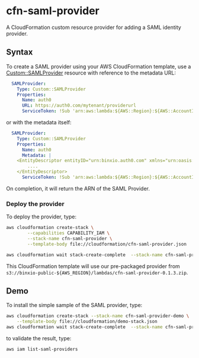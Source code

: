 # cfn-saml-provider
A CloudFormation custom resource provider for adding a SAML identity provider.  

## Syntax
To create a SAML provider using your AWS CloudFormation template, use a [Custom::SAMLProvider](docs/saml-provider.md) resource with reference
to the metadata URL:

```yaml
  SAMLProvider:
    Type: Custom::SAMLProvider
    Properties:
      Name: auth0
      URL: https://auth0.com/mytenant/providerurl
      ServiceToken: !Sub 'arn:aws:lambda:${AWS::Region}:${AWS::AccountId}:function:cfn-saml-provider'
```
or with the metadata itself:

```yaml
  SAMLProvider:
    Type: Custom::SAMLProvider
    Properties:
      Name: auth0
      Metadata: |
	<EntityDescriptor entityID="urn:binxio.auth0.com" xmlns="urn:oasis:names:tc:SAML:2.0:metadata">
		....
	</EntityDescriptor>
      ServiceToken: !Sub 'arn:aws:lambda:${AWS::Region}:${AWS::AccountId}:function:cfn-saml-provider'
```

On completion, it will return the ARN of the SAML Provider.

### Deploy the provider
To deploy the provider, type:

```sh
aws cloudformation create-stack \
        --capabilities CAPABILITY_IAM \
        --stack-name cfn-saml-provider \
        --template-body file://cloudformation/cfn-saml-provider.json

aws cloudformation wait stack-create-complete  --stack-name cfn-saml-provider
```

This CloudFormation template will use our pre-packaged provider from `s3://binxio-public-${AWS_REGION}/lambdas/cfn-saml-provider-0.1.3.zip`.

## Demo
To install the simple sample of the SAML provider, type:

```sh
aws cloudformation create-stack --stack-name cfn-saml-provider-demo \
	--template-body file://cloudformation/demo-stack.json
aws cloudformation wait stack-create-complete  --stack-name cfn-saml-provider-demo
```

to validate the result, type:

```sh
aws iam list-saml-providers
```

